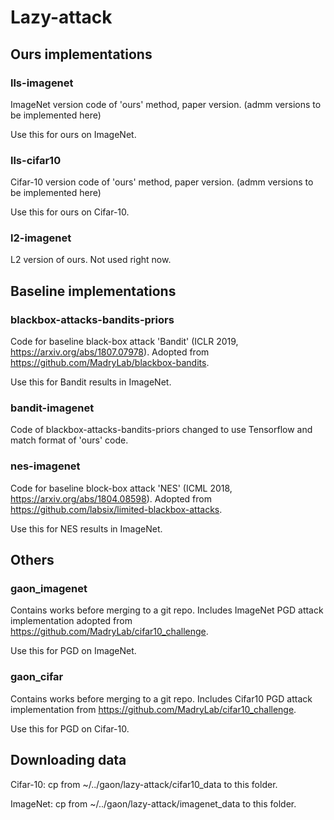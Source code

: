 # Lazy-attack



## Ours implementations

### lls-imagenet

ImageNet version code of 'ours' method, paper version.
(admm versions to be implemented here)

Use this for ours on ImageNet.

### lls-cifar10

Cifar-10 version code of 'ours' method, paper version.
(admm versions to be implemented here)

Use this for ours on Cifar-10.

### l2-imagenet

L2 version of ours. Not used right now.



## Baseline implementations

### blackbox-attacks-bandits-priors

Code for baseline black-box attack 'Bandit' (ICLR 2019, https://arxiv.org/abs/1807.07978).
Adopted from https://github.com/MadryLab/blackbox-bandits.

Use this for Bandit results in ImageNet.

### bandit-imagenet

Code of blackbox-attacks-bandits-priors changed to use Tensorflow and match format of 'ours' code.

### nes-imagenet

Code for baseline block-box attack 'NES' (ICML 2018, https://arxiv.org/abs/1804.08598).
Adopted from https://github.com/labsix/limited-blackbox-attacks.

Use this for NES results in ImageNet.

## Others

### gaon_imagenet

Contains works before merging to a git repo.
Includes ImageNet PGD attack implementation adopted from https://github.com/MadryLab/cifar10_challenge.

Use this for PGD on ImageNet.

### gaon_cifar

Contains works before merging to a git repo.
Includes Cifar10 PGD attack implementation from https://github.com/MadryLab/cifar10_challenge.

Use this for PGD on Cifar-10.


## Downloading data

Cifar-10: cp from ~/../gaon/lazy-attack/cifar10_data to this folder.

ImageNet: cp from ~/../gaon/lazy-attack/imagenet_data to this folder.
